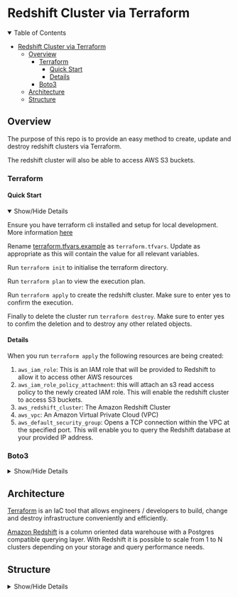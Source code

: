 # Redshift Cluster via Terraform

<details open>
    <summary>Table of Contents</summary>

- [Redshift Cluster via Terraform](#redshift-cluster-via-terraform)
  - [Overview](#overview)
    - [Terraform](#terraform)
      - [Quick Start](#quick-start)
      - [Details](#details)
    - [Boto3](#boto3)
  - [Architecture](#architecture)
  - [Structure](#structure)

</details>

## Overview

The purpose of this repo is to provide an easy method to create, update and destroy redshift clusters via Terraform.

The redshift cluster will also be able to access AWS S3 buckets.

### Terraform

#### Quick Start

<details open>
    <summary>Show/Hide Details</summary>

Ensure you have terraform cli installed and setup for local development. More information [here](https://learn.hashicorp.com/tutorials/terraform/install-cli)

Rename [terraform.tfvars.example](terraform.tfvars.example) as `terraform.tfvars`. Update as appropriate as this will contain the value for all relevant variables.

Run `terraform init` to initialise the terraform directory.

Run `terraform plan` to view the execution plan.

Run `terraform apply` to create the redshift cluster. Make sure to enter yes to confirm the execution.

Finally to delete the cluster run `terraform destroy`. Make sure to enter yes to confim the deletion and to destroy any other related objects.

</details>

#### Details

When you run `terraform apply` the following resources are being created:

1. `aws_iam_role`: This is an IAM role that will be provided to Redshift to allow it to access other AWS resources
2. `aws_iam_role_policy_attachment`: this will attach an s3 read access policy to the newly created IAM role. This will enable the redshift cluster to access S3 buckets.
3. `aws_redshift_cluster`: The Amazon Redshift Cluster
4. `aws_vpc`: An Amazon Virtual Private Cloud (VPC)
5. `aws_default_security_group`: Opens a TCP connection within the VPC at the specified port. This will enable you to query the Redshift database at your provided IP address.

### Boto3

<details>
    <summary>Show/Hide Details</summary>

For reference I have provided [python scripts](scripts/) to create a redshift cluster via boto3.

In your environment of choice install the following packages using `python 3.6.10`:
- `boto3==1.18.9`
- `psycopg2==2.9.1`

Rename [dwh.cfg.example](scripts/dwh.cfg.example) as `dwh.cfg`. Update as appropriate as this will contain the value for all relevant variables.

Within the [scripts/](scripts/) folder run: `python create_redshift_cluster False` to create a redshift cluster. The first argument passed referes to an option to delete the redshift cluster.

Finally to delete the cluster run `python create_redshift_cluster True` to delete the redshift cluster.

</details>

## Architecture

[Terraform](https://www.terraform.io/) is an IaC tool that allows engineers / developers to build, change and destroy infrastructure conveniently and efficiently.

[Amazon Redshift](https://aws.amazon.com/redshift/) is a column oriented data warehouse with a Postgres compatible querying layer. With Redshift it is possible to scale from 1 to N clusters depending on your storage and query performance needs.

## Structure

<details>
    <summary>Show/Hide Details</summary>

- [main.tf](main.tf): AWS resources to be created by Terraform
- [outputs.tf](outputs.tf): output values once Terraform has created all necessary resources
- [scripts/](scripts/): python scripts to crreate redshift cluster via boto3
  - [create_redshift_cluster.py](scripts/create_redshift_cluster.py): create redshift cluster via boto3
  - [dwh.cfg.example](dwh.cfg.example): example config to create redshift cluster via boto3
- [terraform.tfstate](terraform.tfstate): state file to keep track of resources created by Terraform configuration
- [terraform.tfvars.example](terraform.tfvars.example): value of all input variables
- [variable.tf](variable.tf): holds description and default for all input varaibles

</details>